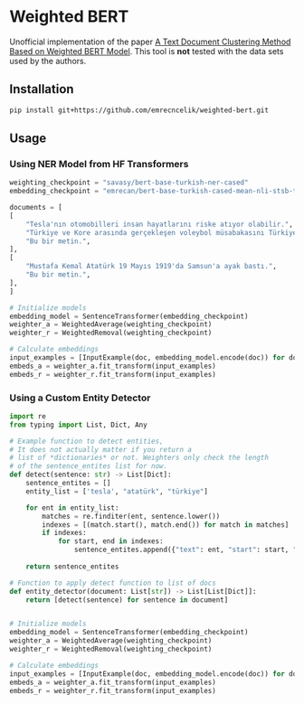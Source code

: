 # Weighted BERT

Unofficial implementation of the paper [A Text Document Clustering Method Based on Weighted BERT Model](https://ieeexplore.ieee.org/document/9085059). This tool is **not** tested with the data sets used by the authors.
## Installation
```bash
pip install git+https://github.com/emrecncelik/weighted-bert.git
```
## Usage

### Using NER Model from HF Transformers
```python
weighting_checkpoint = "savasy/bert-base-turkish-ner-cased"
embedding_checkpoint = "emrecan/bert-base-turkish-cased-mean-nli-stsb-tr"

documents = [
[
    "Tesla'nın otomobilleri insan hayatlarını riske atıyor olabilir.",
    "Türkiye ve Kore arasında gerçekleşen voleybol müsabakasını Türkiye Milli Takımı kazandı.",
    "Bu bir metin.",
],
[
    "Mustafa Kemal Atatürk 19 Mayıs 1919'da Samsun'a ayak bastı.",
    "Bu bir metin.",
],
]

# Initialize models
embedding_model = SentenceTransformer(embedding_checkpoint)
weighter_a = WeightedAverage(weighting_checkpoint)
weighter_r = WeightedRemoval(weighting_checkpoint)

# Calculate embeddings
input_examples = [InputExample(doc, embedding_model.encode(doc)) for doc in documents]
embeds_a = weighter_a.fit_transform(input_examples)
embeds_r = weighter_r.fit_transform(input_examples)
```



### Using a Custom Entity Detector
```python
import re
from typing import List, Dict, Any

# Example function to detect entities,
# It does not actually matter if you return a 
# list of *dictionaries* or not. Weighters only check the length
# of the sentence_entites list for now.
def detect(sentence: str) -> List[Dict]:
    sentence_entites = [] 
    entity_list = ['tesla', "atatürk", "türkiye"]

    for ent in entity_list:
        matches = re.finditer(ent, sentence.lower())
        indexes = [(match.start(), match.end()) for match in matches]
        if indexes:
            for start, end in indexes:
                sentence_entites.append({"text": ent, "start": start, "end": end})
    
    return sentence_entites

# Function to apply detect function to list of docs
def entity_detector(document: List[str]) -> List[List[Dict]]:
    return [detect(sentence) for sentence in document]


# Initialize models
embedding_model = SentenceTransformer(embedding_checkpoint)
weighter_a = WeightedAverage(weighting_checkpoint)
weighter_r = WeightedRemoval(weighting_checkpoint)

# Calculate embeddings
input_examples = [InputExample(doc, embedding_model.encode(doc)) for doc in documents]
embeds_a = weighter_a.fit_transform(input_examples)
embeds_r = weighter_r.fit_transform(input_examples)
```
